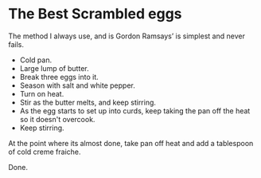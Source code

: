 # The Best Scrambled eggs

The method I always use, and is Gordon Ramsays’ is simplest and never fails.

* Cold pan.
* Large lump of butter.
* Break three eggs into it.
* Season with salt and white pepper.
* Turn on heat.
* Stir as the butter melts, and keep stirring.
* As the egg starts to set up into curds, keep taking the pan off the heat so it doesn't overcook.
* Keep stirring.

At the point where its almost done, take pan off heat and add a tablespoon of cold creme fraiche.

Done.
